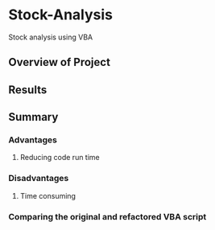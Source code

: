# Stock-Analysis
Stock analysis using VBA

## Overview of Project


## Results


## Summary

### Advantages
1. Reducing code run time

### Disadvantages
1. Time consuming

### Comparing the original and refactored VBA script
